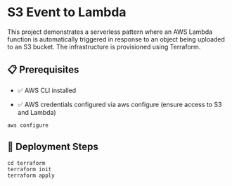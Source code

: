 # S3 Event to Lambda

This project demonstrates a serverless pattern where an AWS Lambda function is automatically triggered in response to an object being uploaded to an S3 bucket. The infrastructure is provisioned using Terraform.

## 📋 Prerequisites

- ✅ AWS CLI installed

- ✅ AWS credentials configured via aws configure (ensure access to S3 and Lambda)

```
aws configure
```

## 🚀 Deployment Steps
```
cd terraform
terraform init
terraform apply
```